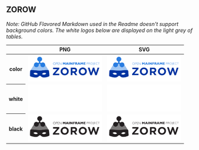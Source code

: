 ## ZOROW

*Note: GitHub Flavored Markdown used in the Readme doesn't support background colors. The white logos below are displayed on the light grey of tables.*

<table class="logos-table">
	<thead>
		<tr>
			<th></th>
			<th>PNG</th>
			<th>SVG</th>
		</tr>
	</thead>	
    <tbody>
		<tr>
			<th>color</th>
			<td><a href="color/zorow-color.png" download><img src="color/zorow-color.png" width="200"></a></td>
			<td><a href="color/zorow-color.svg" download><img src="color/zorow-color.svg" width="200"></a></td>
		</tr>
		<tr>
			<th>white</th>
			<td><a href="white/zorow-white.png" download><img src="white/zorow-white.png" width="200"></a></td>
			<td><a href="white/zorow-white.svg" download><img src="white/zorow-white.svg" width="200"></a></td>
		</tr>
		<tr>
			<th>black</th>
			<td><a href="black/zorow-black.png" download><img src="black/zorow-black.png" width="200"></a></td>
			<td><a href="black/zorow-black.svg" download><img src="black/zorow-black.svg" width="200"></a></td>
		</tr>
	</tbody>	
</table>



